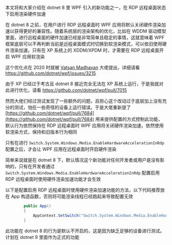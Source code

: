 本文将和大家介绍在 dotnet 8 里 WPF 引入的新功能之一，在 RDP 远程桌面状态下启用渲染硬件加速

<!--more-->


<!-- CreateTime:2023/10/10 8:55:08 -->

<!-- 发布 -->
<!-- 博客 -->

在 dotnet 8 之前，在用户进行 RDP 远程桌面时 WPF 应用将默认关闭硬件渲染加速以获得更好的兼容性。随着系统层的渲染架构的优化，比如在 WDDM 驱动模型里面，进行远程桌面的硬件加速已经是非常简单且稳定的事情，这就意味着 WPF 框架底层可以不再判断当前是远程桌面模式时切换到软渲染模式，可以依旧使用硬件渲染加速。只有在 XP 系统上的 XDDM/XPDM 时，才需要在 RDP 远程桌面开启 WPF 应用软渲染

这个优化点在 2020 时就被 [Vatsan Madhavan](https://github.com/vatsan-madhavan) 大佬提出，详细请看 https://github.com/dotnet/wpf/issues/3215

由于 XP 已经过于考古且 dotnet 8 接近完全无法在 XP 系统上运行，于是我就对此进行优化，请看 https://github.com/dotnet/wpf/pull/7015

然而大佬们经过测试发现了一些额外的问题，且担心这个改动过于底层加上没有充分的测试，怕在一些奇怪的设备上运行错误。于是大佬重新提了 [https://github.com/dotnet/wpf/pull/7684](https://github.com/dotnet/wpf/pull/7684) 用来提供配置的方式控制此功能，默认行为依然保持在 RDP 远程桌面时 WPF 应用将关闭硬件渲染加速，依然使用软渲染方式，保持和旧版本行为相同

只有在进行 `Switch.System.Windows.Media.EnableHardwareAccelerationInRdp` 配置之后，才会让 WPF 应用在远程桌面时开启硬件渲染

简单来说就是在 dotnet 8 下，默认情况这个新功能对任何开发者或用户是没有影响的，只有在开发者通过 `Switch.System.Windows.Media.EnableHardwareAccelerationInRdp` 配置启用 RDP 远程桌面时使用硬件渲染加速功能才会生效

以下是配置启用 RDP 远程桌面时使用硬件渲染加速功能的方法，以下代码推荐放在 App 构造函数，否则将可能渲染线程已经跑起来导致配置无效

```csharp
        public App()
        {
            AppContext.SetSwitch("Switch.System.Windows.Media.EnableHardwareAccelerationInRdp", true);
        }
```

此功能在 dotnet 8 的行为是默认不开启的，这是因为缺乏足够的设备进行测试。计划在 dotnet 9 里面作为正式的功能
